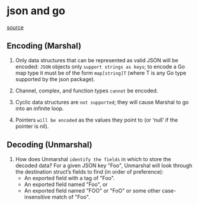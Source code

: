 # json and go

[source](https://go.dev/blog/json)

## Encoding (Marshal)

1. Only data structures that can be represented as valid JSON will be encoded:
`JSON` objects only `support strings as keys`; to encode a Go map type it must be of the form `map[string]T` (where T is any Go type supported by the json package).

2. Channel, complex, and function types `cannot` be encoded.

3. Cyclic data structures are `not supported`; they will cause Marshal to go into an infinite loop.

4. Pointers `will be encoded` as the values they point to (or ‘null’ if the pointer is nil).

## Decoding (Unmarshal)

1. How does Unmarshal `identify the fields` in which to store the decoded data?
For a given JSON key "Foo", Unmarshal will look through the destination struct’s fields to find (in order of preference):
    - An exported field with a tag of "Foo".
    - An exported field named "Foo", or
    - An exported field named "FOO" or "FoO" or some other case-insensitive match of "Foo".
